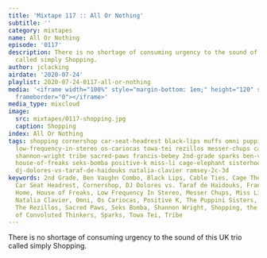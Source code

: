 ```yaml
---
title: 'Mixtape 117 :: All Or Nothing'
subtitle: ''
category: mixtapes
name: All Or Nothing
episode: '0117'
description: There is no shortage of consuming urgency to the sound of this UK trio
  called simply Shopping.
author: jclacking
airdate: '2020-07-24'
playlist: 2020-07-24-0117-all-or-nothing
media: '<iframe width="100%" style="margin-bottom: 1em;" height="120" src="https://www.mixcloud.com/widget/iframe/?feed=%2Fthe-lacking-org%2Fdgqt96-117-all-or-nothing%2F&hide_artwork=1&hide_cover=1&light=1"
  frameborder="0"></iframe>'
media_type: mixcloud
image:
  src: mixtapes/0117-shopping.jpg
  caption: Shopping
index: All Or Nothing
tags: shopping cornershop car-seat-headrest black-lips muffs omni puppini-sisters
  low-frequency-in-stereo os-cariocas towa-tei rezillos messer-chups cable-ties home
  shannon-wright tribe sacred-paws francis-bebey 2nd-grade sparks ben-vaughn-combo
  house-of-freaks seks-bomba positive-k miss-li cage-elephant sisterhood-of-convoluted-thinkers
  dj-dolores-vs-taraf-de-haidouks natalia-clavier ramsey-2c-3d
keywords: 2nd Grade, Ben Vaughn Combo, Black Lips, Cable Ties, Cage The Elephant,
  Car Seat Headrest, Cornershop, DJ Dolores vs. Taraf de Haïdouks, Francis Bebey,
  Home, House of Freaks, Low Frequency In Stereo, Messer Chups, Miss Li, The Muffs,
  Natalia Clavier, Omni, Os Cariocas, Positive K, The Puppini Sisters, Ramsey 2C-3D,
  The Rezillos, Sacred Paws, Seks Bomba, Shannon Wright, Shopping, the Sisterhood
  of Convoluted Thinkers, Sparks, Towa Tei, Tribe
---
```

There is no shortage of consuming urgency to the sound of this UK trio called simply Shopping.
